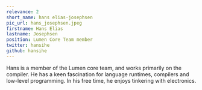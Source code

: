 ```yaml
---
relevance: 2
short_name: hans elias-josephsen
pic_url: hans_josephsen.jpeg
firstname: Hans Elias
lastname: Josephsen
position: Lumen Core Team member
twitter: hansihe
github: hansihe
---
```

<p>Hans is a member of the Lumen core team, and works primarily on the compiler. He has a keen fascination for language runtimes, compilers and low-level programming. In his free time, he enjoys tinkering with electronics.
</p>
